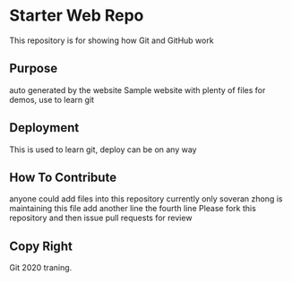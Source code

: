 # Starter Web Repo

This repository is for showing how Git and GitHub work

## Purpose

auto generated by the website
Sample website with plenty of files for demos, use to learn git

## Deployment

This is used to learn git, deploy can be on any way

## How To Contribute

anyone could add files into this repository
currently only soveran zhong is maintaining this file
add another line
the fourth line
Please fork this repository and then issue pull requests for review


## Copy Right
Git 2020 traning.
